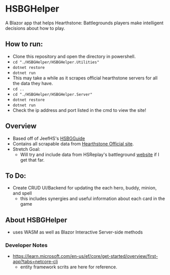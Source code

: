 # HSBGHelper
A Blazor app that helps Hearthstone: Battlegrounds players make intelligent decisions about how to play.

## How to run:
- Clone this repository and open the directory in powershell.
- `cd "./HSBGHelper/HSBGHelper.Utilities"`
- `dotnet restore`
- `dotnet run`
- This may take a while as it scrapes official hearthstone servers for all the data they have.
- `cd ..`
- `cd "./HSBGHelper/HSBGHelper.Server"`
- `dotnet restore`
- `dotnet run`
- Check the ip address and port listed in the cmd to view the site!

## Overview
- Based off of JeefHS's [HSBGGuide](hsbgguide.com.)
- Contains all scrapable data from [Hearthstone Official site](https://hearthstone.blizzard.com/en-us/battlegrounds).
- Stretch Goal:
    - Will try and include data from HSReplay's battleground [website](https://hsreplay.net/battlegrounds/heroes/) if I get that far. 

## To Do:
- Create CRUD UI/Backend for updating the each hero, buddy, minion, and spell
    - this includes synergies and useful information about each card in the game

## About HSBGHelper
- uses WASM as well as Blazor Interactive Server-side methods

### Developer Notes
- https://learn.microsoft.com/en-us/ef/core/get-started/overview/first-app?tabs=netcore-cli
    - entity framework scrits are here for reference.